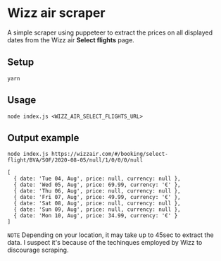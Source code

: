 # Wizz air scraper

A simple scraper using puppeteer to extract the prices on all displayed dates from the Wizz air **Select flights** page.

## Setup

```
yarn
```

## Usage

```
node index.js <WIZZ_AIR_SELECT_FLIGHTS_URL>
```

## Output example

```
node index.js https://wizzair.com/#/booking/select-flight/BVA/SOF/2020-08-05/null/1/0/0/0/null
```

```
[
  { date: 'Tue 04, Aug', price: null, currency: null },
  { date: 'Wed 05, Aug', price: 69.99, currency: '€' },
  { date: 'Thu 06, Aug', price: null, currency: null },
  { date: 'Fri 07, Aug', price: 49.99, currency: '€' },
  { date: 'Sat 08, Aug', price: null, currency: null },
  { date: 'Sun 09, Aug', price: null, currency: null },
  { date: 'Mon 10, Aug', price: 34.99, currency: '€' }
]
```

`NOTE` Depending on your location, it may take up to 45sec to extract the data.
I suspect it's because of the techinques employed by Wizz to discourage scraping.

